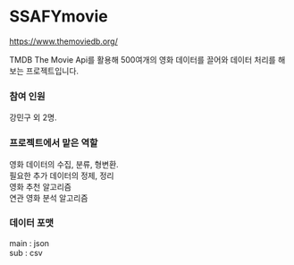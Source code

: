 # SSAFYmovie

https://www.themoviedb.org/

TMDB The Movie Api를 활용해 500여개의 영화 데이터를 끌어와 데이터 처리를 해보는 프로젝트입니다.

<h3>참여 인원</h3>
강민구 외 2명. 
  
<h3>프로젝트에서 맡은 역할</h3>
  영화 데이터의 수집, 분류, 형변환.<br>
  필요한 추가 데이터의 정제, 정리<br>
  영화 추천 알고리즘<br>
  연관 영화 분석 알고리즘<br>
  
<h3>데이터 포맷</h3>
  main : json<br>
  sub : csv<br>
